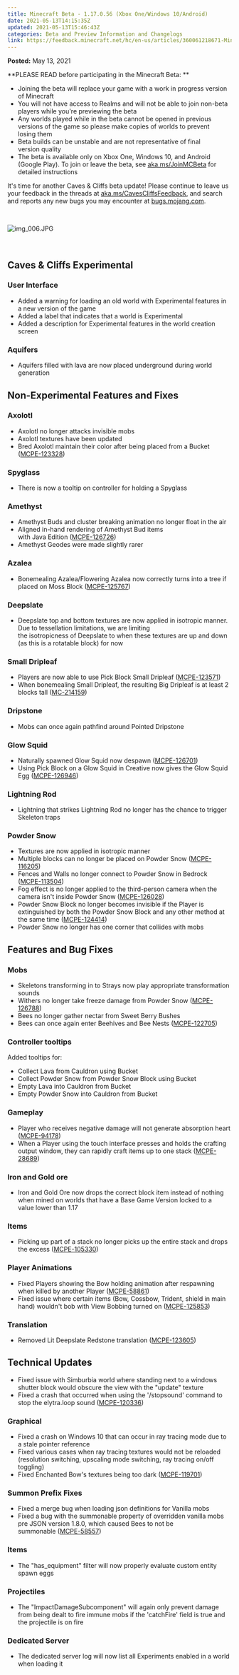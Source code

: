 ```yaml
---
title: Minecraft Beta - 1.17.0.56 (Xbox One/Windows 10/Android)
date: 2021-05-13T14:15:35Z
updated: 2021-05-13T15:46:43Z
categories: Beta and Preview Information and Changelogs
link: https://feedback.minecraft.net/hc/en-us/articles/360061218671-Minecraft-Beta-1-17-0-56-Xbox-One-Windows-10-Android-
---
```


**Posted:** May 13, 2021

**PLEASE READ before participating in the Minecraft Beta: **

- Joining the beta will replace your game with a work in progress version of Minecraft 
- You will not have access to Realms and will not be able to join non-beta players while you're previewing the beta
- Any worlds played while in the beta cannot be opened in previous versions of the game so please make copies of worlds to prevent losing them 
- Beta builds can be unstable and are not representative of final version quality 
- The beta is available only on Xbox One, Windows 10, and Android (Google Play). To join or leave the beta, see [aka.ms/JoinMCBeta](https://aka.ms/JoinMCBeta) for detailed instructions

It's time for another Caves & Cliffs beta update! Please continue to leave us your feedback in the threads at [aka.ms/CavesCliffsFeedback](https://aka.ms/CavesCliffsFeedback), and search and reports any new bugs you may encounter at [bugs.mojang.com](https://bugs.mojang.com/).

 

![img_006.JPG](https://feedback.minecraft.net/hc/article_attachments/360095296072/img_006.JPG)

 

## Caves & Cliffs Experimental

### User Interface 

- Added a warning for loading an old world with Experimental features in a new version of the game  
- Added a label that indicates that a world is Experimental  
- Added a description for Experimental features in the world creation screen  

### Aquifers 

- Aquifers filled with lava are now placed underground during world generation   

## Non-Experimental Features and Fixes 

### Axolotl 

- Axolotl no longer attacks invisible mobs  
- Axolotl textures have been updated 
- Bred Axolotl maintain their color after being placed from a Bucket ([MCPE-123328](https://bugs.mojang.com/browse/MCPE-123328))  

### Spyglass 

- There is now a tooltip on controller for holding a Spyglass  

### Amethyst 

- Amethyst Buds and cluster breaking animation no longer float in the air  
- Aligned in-hand rendering of Amethyst Bud items with Java Edition ([MCPE-126726](https://bugs.mojang.com/browse/MCPE-126726))  
- Amethyst Geodes were made slightly rarer 

### Azalea 

- Bonemealing Azalea/Flowering Azalea now correctly turns into a tree if placed on Moss Block ([MCPE-125767](https://bugs.mojang.com/browse/MCPE-125767))  

### Deepslate 

- Deepslate top and bottom textures are now applied in isotropic manner. Due to tessellation limitations, we are limiting the isotropicness of Deepslate to when these textures are up and down (as this is a rotatable block) for now  

### Small Dripleaf 

- Players are now able to use Pick Block Small Dripleaf ([MCPE-123571](https://bugs.mojang.com/browse/MCPE-123571))  
- When bonemealing Small Dripleaf, the resulting Big Dripleaf is at least 2 blocks tall ([MC-214159](https://bugs.mojang.com/browse/MC-214159)) 

### Dripstone 

- Mobs can once again pathfind around Pointed Dripstone  

### Glow Squid 

- Naturally spawned Glow Squid now despawn ([MCPE-126701](https://bugs.mojang.com/browse/MCPE-126701))  
- Using Pick Block on a Glow Squid in Creative now gives the Glow Squid Egg ([MCPE-126946](https://bugs.mojang.com/browse/MCPE-126946))  

### Lightning Rod 

- Lightning that strikes Lightning Rod no longer has the chance to trigger Skeleton traps  

### Powder Snow 

- Textures are now applied in isotropic manner  
- Multiple blocks can no longer be placed on Powder Snow ([MCPE-116205](https://bugs.mojang.com/browse/MCPE-116205))  
- Fences and Walls no longer connect to Powder Snow in Bedrock ([MCPE-113504](https://bugs.mojang.com/browse/MCPE-113504))  
- Fog effect is no longer applied to the third-person camera when the camera isn't inside Powder Snow ([MCPE-126028](https://bugs.mojang.com/browse/MCPE-126028))  
- Powder Snow Block no longer becomes invisible if the Player is extinguished by both the Powder Snow Block and any other method at the same time ([MCPE-124414](https://bugs.mojang.com/browse/MCPE-124414))  
- Powder Snow no longer has one corner that collides with mobs  

## Features and Bug Fixes 

### Mobs 

- Skeletons transforming in to Strays now play appropriate transformation sounds  
- Withers no longer take freeze damage from Powder Snow ([MCPE-126788](https://bugs.mojang.com/browse/MCPE-126788))  
- Bees no longer gather nectar from Sweet Berry Bushes 
- Bees can once again enter Beehives and Bee Nests ([MCPE-122705](https://bugs.mojang.com/browse/MCPE-122705))  

### Controller tooltips 

Added tooltips for: 

- Collect Lava from Cauldron using Bucket  
- Collect Powder Snow from Powder Snow Block using Bucket  
- Empty Lava into Cauldron from Bucket  
- Empty Powder Snow into Cauldron from Bucket  

### Gameplay 

- Player who receives negative damage will not generate absorption heart ([MCPE-94178](https://bugs.mojang.com/browse/MCPE-94178))  
- When a Player using the touch interface presses and holds the crafting output window, they can rapidly craft items up to one stack ([MCPE-28689](https://bugs.mojang.com/browse/MCPE-28689))  

### Iron and Gold ore 

- Iron and Gold Ore now drops the correct block item instead of nothing when mined on worlds that have a Base Game Version locked to a value lower than 1.17  

### Items 

- Picking up part of a stack no longer picks up the entire stack and drops the excess ([MCPE-105330](https://bugs.mojang.com/browse/MCPE-105330))  

### Player Animations 

- Fixed Players showing the Bow holding animation after respawning when killed by another Player ([MCPE-58861](https://bugs.mojang.com/browse/MCPE-58861))  
- Fixed issue where certain items (Bow, Cossbow, Trident, shield in main hand) wouldn't bob with View Bobbing turned on ([MCPE-125853](https://bugs.mojang.com/browse/MCPE-125853))  

### Translation 

- Removed Lit Deepslate Redstone translation ([MCPE-123605](https://bugs.mojang.com/browse/MCPE-123605))   

## Technical Updates 

- Fixed issue with Simburbia world where standing next to a windows shutter block would obscure the view with the "update" texture   
- Fixed a crash that occurred when using the '/stopsound' command to stop the elytra.loop sound ([MCPE-120336](https://bugs.mojang.com/browse/MCPE-120336)) 

### Graphical 

- Fixed a crash on Windows 10 that can occur in ray tracing mode due to a stale pointer reference  
- Fixed various cases when ray tracing textures would not be reloaded (resolution switching, upscaling mode switching, ray tracing on/off toggling)  
- Fixed Enchanted Bow's textures being too dark ([MCPE-119701](https://bugs.mojang.com/browse/MCPE-119701)) 

### Summon Prefix Fixes 

- Fixed a merge bug when loading json definitions for Vanilla mobs 
- Fixed a bug with the summonable property of overridden vanilla mobs pre JSON version 1.8.0, which caused Bees to not be summonable ([MCPE-58557](https://bugs.mojang.com/browse/MCPE-58557))    

### Items 

- The "has_equipment" filter will now properly evaluate custom entity spawn eggs   

### Projectiles 

- The "ImpactDamageSubcomponent" will again only prevent damage from being dealt to fire immune mobs if the 'catchFire' field is true and the projectile is on fire    

### Dedicated Server 

- The dedicated server log will now list all Experiments enabled in a world when loading it
